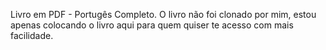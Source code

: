 Livro em PDF - Portugês Completo.
O livro não foi clonado por mim, estou apenas colocando o livro aqui para quem quiser te acesso com mais facilidade.
